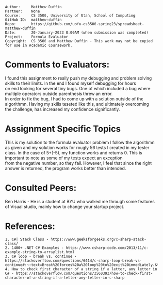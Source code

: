 ﻿```
Author:     Matthew Duffin
Partner:    None
Course:     CS 3500, University of Utah, School of Computing
GitHub ID:  matthew-duffin
Repo:       https://github.com/uofu-cs3500-spring23/spreadsheet-matthew-duffin
Date:       20-January-2023 8:00AM (when submission was completed) 
Project:    Formula Evaluator
Copyright:  CS 3500 and Matthew Duffin - This work may not be copied for use in Academic Coursework.
```

# Comments to Evaluators:
I found this assignment to really push my debugging and problem solving skills to their limits. In the end I found myself debugging for hours   
on end looking for several tiny bugs. One of which included a bug where multiple operators outside parenthesis threw an error.  
In order to fix the bug, I had to come up with a solution outside of the algorithmn. Having my skills teseted like this, and ultimately overcoming  
the challenge, has increased my confidence significantly. 

# Assignment Specific Topics
This is my solution to the formula evaluator problem I follow the algorithmn as given and my solution works for rougly 56 tests I created 
in my tester class. In the case of 5+(-5), my function works and returns 0. This is important to note as some of my tests expect an exception   
from the negative number, so they fail. However, I feel that since the right answer is returned, the program works better than intended. 

# Consulted Peers:

Ben Harris - He is a student at BYU who walked me through some features of Visual studio, mainly how to change your startup project.

# References:

    1. C#| Stack Class - https://www.geeksforgeeks.org/c-sharp-stack-class/
    2. 1400+ .NET C# Examples - https://www.csharp-code.com/2013/11/c-example-string-to-arraylist.html
    3. C# loop - break vs. continue - https://stackoverflow.com/questions/6414/c-sharp-loop-break-vs-continue#:~:text=Break%20forces%20a%20loop%20to%20exit%20immediately.&text=Continue%20is%20not%20the%20opposite,continue%20stops%20the%20current%20iteration.
    4. How to check first character of a string if a letter, any letter in C# - https://stackoverflow.com/questions/3560393/how-to-check-first-character-of-a-string-if-a-letter-any-letter-in-c-sharp